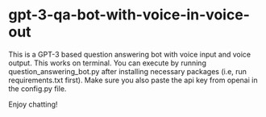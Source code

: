 # gpt-3-qa-bot-with-voice-in-voice-out

This is a GPT-3 based question answering bot with voice input and voice output. This works on terminal. You can execute by running question_answering_bot.py after installing necessary packages (i.e, run requirements.txt first). Make sure you also paste the api key from openai in the config.py file.

Enjoy chatting!
